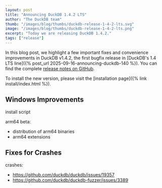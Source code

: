```yaml
---
layout: post
title: "Announcing DuckDB 1.4.2 LTS"
author: "The DuckDB team"
thumb: "/images/blog/thumbs/duckdb-release-1-4-2-lts.svg"
image: "/images/blog/thumbs/duckdb-release-1-4-2-lts.png"
excerpt: "Today we are releasing DuckDB 1.4.2."
tags: ["release"]
---
```


In this blog post, we highlight a few important fixes and convenience improvements in DuckDB v1.4.2, the first bugfix release in [DuckDB's 1.4 LTS line]({% post_url 2025-09-16-announcing-duckdb-140 %}).
You can find the complete [release notes on GitHub](https://github.com/duckdb/duckdb/releases/tag/v1.4.2).

To install the new version, please visit the [installation page]({% link install/index.html %}).

## Windows Improvements

install script

arm64 beta:

* distribution of arm64 binaries
* arm64 extensions

## Fixes for Crashes

crashes:

* <https://github.com/duckdb/duckdb/issues/19357>
* <https://github.com/duckdb/duckdb-fuzzer/issues/3389>

